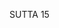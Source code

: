 SUTTA 15

[^212]: Vadantu, meaning literally "let them speak to me," has the implied sense: "Let them speak to me by way of instruction and exhortation" (MA).

[^213]: See MN 5.10-29.

[^214]: See MN 8.44 and n. 109.

[^215]: It is from this passage that the sutta acquires its name.

[^216]: MA: The ancients called this sutta the "Bhikkhupātimokkha." A bhikkhu should review himself three times daily in the way described in the sutta. If he cannot do so three times, then he should do so twice, or, at the minimum, once.

